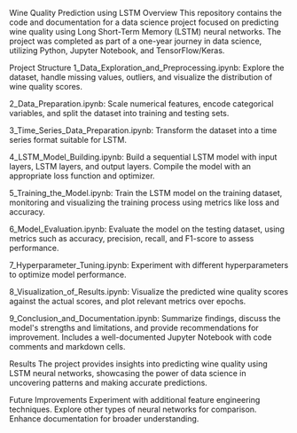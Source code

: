 Wine Quality Prediction using LSTM
Overview
This repository contains the code and documentation for a data science project focused on predicting wine quality using Long Short-Term Memory (LSTM) neural networks. The project was completed as part of a one-year journey in data science, utilizing Python, Jupyter Notebook, and TensorFlow/Keras.

Project Structure
1_Data_Exploration_and_Preprocessing.ipynb: Explore the dataset, handle missing values, outliers, and visualize the distribution of wine quality scores.

2_Data_Preparation.ipynb: Scale numerical features, encode categorical variables, and split the dataset into training and testing sets.

3_Time_Series_Data_Preparation.ipynb: Transform the dataset into a time series format suitable for LSTM.

4_LSTM_Model_Building.ipynb: Build a sequential LSTM model with input layers, LSTM layers, and output layers. Compile the model with an appropriate loss function and optimizer.

5_Training_the_Model.ipynb: Train the LSTM model on the training dataset, monitoring and visualizing the training process using metrics like loss and accuracy.

6_Model_Evaluation.ipynb: Evaluate the model on the testing dataset, using metrics such as accuracy, precision, recall, and F1-score to assess performance.

7_Hyperparameter_Tuning.ipynb: Experiment with different hyperparameters to optimize model performance.

8_Visualization_of_Results.ipynb: Visualize the predicted wine quality scores against the actual scores, and plot relevant metrics over epochs.

9_Conclusion_and_Documentation.ipynb: Summarize findings, discuss the model's strengths and limitations, and provide recommendations for improvement. Includes a well-documented Jupyter Notebook with code comments and markdown cells.

Results
The project provides insights into predicting wine quality using LSTM neural networks, showcasing the power of data science in uncovering patterns and making accurate predictions.

Future Improvements
Experiment with additional feature engineering techniques.
Explore other types of neural networks for comparison.
Enhance documentation for broader understanding.
